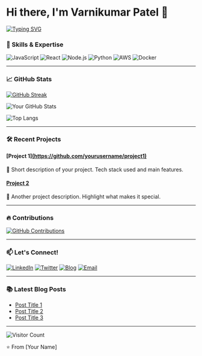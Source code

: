# Hi there, I'm Varnikumar Patel 👋

[![Typing SVG](https://readme-typing-svg.herokuapp.com?font=Fira+Code&pause=1000&color=54A6FF&width=435&lines=Full+Stack+Developer;Open+Source+Contributor;Tech+Enthusiast;Problem+Solver)](https://git.io/typing-svg)

### 🚀 Skills & Expertise

![JavaScript](https://img.shields.io/badge/-JavaScript-F7DF1E?style=flat-square&logo=javascript&logoColor=black)
![React](https://img.shields.io/badge/-React-61DAFB?style=flat-square&logo=react&logoColor=black)
![Node.js](https://img.shields.io/badge/-Node.js-339933?style=flat-square&logo=node.js&logoColor=white)
![Python](https://img.shields.io/badge/-Python-3776AB?style=flat-square&logo=python&logoColor=white)
![AWS](https://img.shields.io/badge/-AWS-232F3E?style=flat-square&logo=amazon-aws&logoColor=white)
![Docker](https://img.shields.io/badge/-Docker-2496ED?style=flat-square&logo=docker&logoColor=white)

---

### 📈 GitHub Stats

[![GitHub Streak](https://streak-stats.demolab.com?user=yourusername&theme=dark)](https://git.io/streak-stats)

![Your GitHub Stats](https://github-readme-stats.vercel.app/api?username=yourusername&show_icons=true&theme=radical)

![Top Langs](https://github-readme-stats.vercel.app/api/top-langs/?username=yourusername&layout=compact&theme=radical)

---

### 🛠️ Recent Projects

#### [Project 1][(https://github.com/yourusername/project1)](https://github.com/Varni1512/Imagify)
📝 Short description of your project. Tech stack used and main features.

#### [Project 2](https://github.com/yourusername/project2)
🚀 Another project description. Highlight what makes it special.

---

### 🔥 Contributions

[![GitHub Contributions](https://github-readme-activity-graph.vercel.app/graph?username=yourusername&theme=react-dark)](https://github.com/ashutosh00710/github-readme-activity-graph)

---

### 📫 Let's Connect!

[![LinkedIn](https://img.shields.io/badge/-LinkedIn-0A66C2?style=flat-square&logo=linkedin&logoColor=white)](https://linkedin.com/in/yourprofile)
[![Twitter](https://img.shields.io/badge/-Twitter-1DA1F2?style=flat-square&logo=twitter&logoColor=white)](https://twitter.com/yourhandle)
[![Blog](https://img.shields.io/badge/-Personal%20Blog-FF5722?style=flat-square&logo=blogger&logoColor=white)](https://yourblog.com)
[![Email](https://img.shields.io/badge/-Email-D14836?style=flat-square&logo=gmail&logoColor=white)](mailto:youremail@domain.com)

---

### 📚 Latest Blog Posts

<!-- BLOG-POST-LIST:START -->
- [Post Title 1](https://yourblog.com/post1)
- [Post Title 2](https://yourblog.com/post2)
- [Post Title 3](https://yourblog.com/post3)
<!-- BLOG-POST-LIST:END -->

---

![Visitor Count](https://komarev.com/ghpvc/?username=yourusername&color=blueviolet&style=flat-square)

⭐ From [Your Name]
